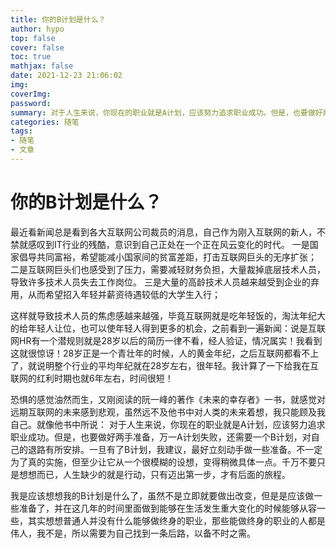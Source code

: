```yaml
---
title: 你的B计划是什么？
author: hypo
top: false
cover: false
toc: true
mathjax: false
date: 2021-12-23 21:06:02
img:
coverImg:
password:
summary: 对于人生来说，你现在的职业就是A计划，应该努力追求职业成功。但是，也要做好两手准备，万一A计划失败，还需要一个B计划，对自己的退路有所安排。
categories: 随笔
tags: 
- 随笔
- 文章
---
```

# 你的B计划是什么？

最近看新闻总是看到各大互联网公司裁员的消息，自己作为刚入互联网的新人，不禁就感叹到IT行业的残酷，意识到自己正处在一个正在风云变化的时代。
一是国家倡导共同富裕，希望能减小国家间的贫富差距，打击互联网巨头的无序扩张；
二是互联网巨头们也感受到了压力，需要减轻财务负担，大量裁掉底层技术人员，导致许多技术人员失去工作岗位。
三是大量的高龄技术人员越来越受到企业的弃用，从而希望招入年轻并薪资待遇较低的大学生入行；

这样就导致技术人员的焦虑感越来越强，毕竟互联网就是吃年轻饭的，淘汰年纪大的给年轻人让位，也可以使年轻人得到更多的机会，之前看到一遍新闻：说是互联网HR有一个潜规则就是28岁以后的简历一律不看，经人验证，情况属实！我看到这就很惊讶！28岁正是一个青壮年的时候，人的黄金年纪，之后互联网都看不上了，就说明整个行业的平均年纪就在28岁左右，很年轻。我计算了一下给我在互联网的红利时期也就6年左右，时间很短！

恐惧的感觉油然而生，又刚阅读的阮一峰的著作《未来的幸存者》一书，就感觉对远期互联网的未来感到悲观，虽然远不及他书中对人类的未来着想，我只能顾及我自己。就像他书中所说：
对于人生来说，你现在的职业就是A计划，应该努力追求职业成功。但是，也要做好两手准备，万一A计划失败，还需要一个B计划，对自己的退路有所安排。一旦有了B计划，我建议，最好立刻动手做一些准备。不一定为了真的实施，但至少让它从一个很模糊的设想，变得稍微具体一点。千万不要只是想想而已，人生缺少的就是行动，只有迈出第一步，才有后面的旅程。

我是应该想想我的B计划是什么了，虽然不是立即就要做出改变，但是是应该做一些准备了，并在这几年的时间里面做到能够在生活发生重大变化的时候能够从容一些，其实想想普通人并没有什么能够做终身的职业，那些能做终身的职业的人都是伟人，我不是，所以需要为自己找到一条后路，以备不时之需。